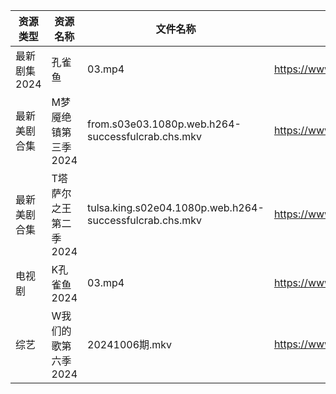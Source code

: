 | 资源类型     | 资源名称          | 文件名称                                                    | 分享链接                                 | 更新时间                |
| -------- | ------------- | ------------------------------------------------------- | ------------------------------------ | ------------------- |
| 最新剧集2024 | 孔雀鱼           | 03.mp4                                                  | https://www.alipan.com/s/Vetpg8eRt6T | 2024-10-07 00:10:34 |
| 最新美剧合集   | M梦魇绝镇第三季2024  | from.s03e03.1080p.web.h264-successfulcrab.chs.mkv       | https://www.alipan.com/s/eGcFxGtMg8K | 2024-10-07 08:06:02 |
| 最新美剧合集   | T塔萨尔之王第二季2024 | tulsa.king.s02e04.1080p.web.h264-successfulcrab.chs.mkv | https://www.alipan.com/s/wvcFbATbFwX | 2024-10-07 08:06:50 |
| 电视剧      | K孔雀鱼2024      | 03.mp4                                                  | https://www.alipan.com/s/9byeekozvmJ | 2024-10-07 00:05:54 |
| 综艺       | W我们的歌第六季2024  | 20241006期.mkv                                           | https://www.alipan.com/s/7QHb1Czg7nU | 2024-10-07 08:09:06 |
